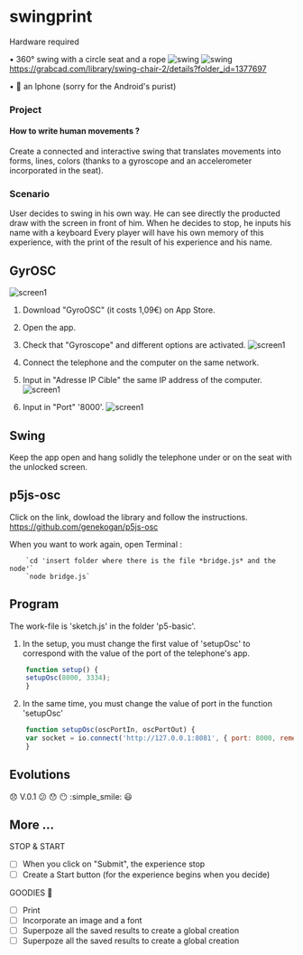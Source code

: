 # swingprint

Hardware required 

• 360° swing with a circle seat and a rope
![swing](/assets/3Dmodelisation.png)
![swing](/assets/Iwona-Kosicka.jpg)
https://grabcad.com/library/swing-chair-2/details?folder_id=1377697

• :iphone: an Iphone (sorry for the Android's purist)


### Project

#### How to write human movements ?
Create a connected and interactive swing that translates movements into forms, lines, colors (thanks to a gyroscope and an accelerometer incorporated in the seat).

### Scenario

User decides to swing in his own way. He can see directly the producted draw with the screen in front of him. When he decides to stop, he inputs his name with a keyboard
Every player will have his own memory of this experience, with the print
of the result of his experience and his name.



## GyrOSC
![screen1](/assets/GyrOSC.jpg)

1. Download "GyroOSC" (it costs 1,09€) on App Store.

2. Open the app.

3. Check that "Gyroscope" and different options are activated.
![screen1](/assets/options.jpg)

4. Connect the telephone and the computer on the same network.

5. Input in "Adresse IP Cible" the same IP address of the computer.
![screen1](/assets/IPaddress.jpg)


6. Input in "Port" '8000'.
![screen1](/assets/port.jpg)



## Swing

Keep the app open and hang solidly the telephone under or on the seat with the unlocked screen.

## p5js-osc

Click on the link, dowload the library and follow the instructions.
https://github.com/genekogan/p5js-osc

When you want to work again, open Terminal :

		`cd 'insert folder where there is the file *bridge.js* and the node'`  
		`node bridge.js` 

## Program

The work-file is 'sketch.js' in the folder 'p5-basic'.
1. In the setup, you must change the first value of 'setupOsc' to correspond with the value of the port of the telephone's app.
```javascript
	function setup() {
	setupOsc(8000, 3334);
	}
```

2. In the same time, you must change the value of port in the function 'setupOsc'
```javascript
	function setupOsc(oscPortIn, oscPortOut) {
	var socket = io.connect('http://127.0.0.1:8081', { port: 8000, rememberTransport: false });
	}
```

## Evolutions

:disappointed: V.0.1
:confused:
:hushed:
:no_mouth:
:simple_smile:
:smiley:

## More ...

STOP & START

- [ ] When you click on "Submit", the experience stop
- [ ] Create a Start button (for the experience begins when you decide)

GOODIES :gift:

- [ ] Print
- [ ] Incorporate an image and a font
- [ ] Superpoze all the saved results to create a global creation
- [ ] Superpoze all the saved results to create a global creation
